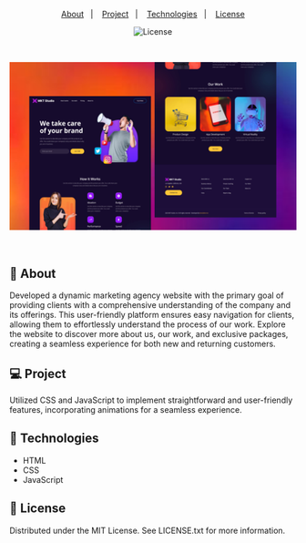 
<p align="center">
  <a href="#-about">About</a>&nbsp;&nbsp;&nbsp;|&nbsp;&nbsp;&nbsp;
  <a href="#-project">Project</a>&nbsp;&nbsp;&nbsp;|&nbsp;&nbsp;&nbsp;
  <a href="#-technologies">Technologies</a>&nbsp;&nbsp;&nbsp;|&nbsp;&nbsp;&nbsp;
  <a href="#-license">License</a>
</p>

<p align="center">
  <img alt="License" src="https://img.shields.io/static/v1?label=license&message=MIT&color=49AA26&labelColor=000000">
</p>

<br>

<p align="center">
  <img alt="website-preview" src="https://github.com/NandaMonroe/Portfolio/blob/main/public/thumb3.png">
</p>

</br>

## 🔰 About

Developed a dynamic marketing agency website with the primary goal of providing clients with a comprehensive understanding of the company and its offerings. This user-friendly platform ensures easy navigation for clients, allowing them to effortlessly understand the process of our work. Explore the website to discover more about us, our work, and exclusive packages, creating a seamless experience for both new and returning customers.

## 💻 Project

Utilized CSS and JavaScript to implement straightforward and user-friendly features, incorporating animations for a seamless experience.

## 🚀 Technologies

- HTML
- CSS
- JavaScript

## 📝 License

Distributed under the MIT License. See LICENSE.txt for more information.
